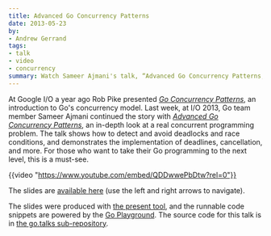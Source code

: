 ```yaml
---
title: Advanced Go Concurrency Patterns
date: 2013-05-23
by:
- Andrew Gerrand
tags:
- talk
- video
- concurrency
summary: Watch Sameer Ajmani's talk, “Advanced Go Concurrency Patterns,” from Google I/O 2013.
---
```



At Google I/O a year ago Rob Pike presented [_Go Concurrency Patterns_](/talks/2012/concurrency.slide),
an introduction to Go's concurrency model.
Last week, at I/O 2013, Go team member Sameer Ajmani continued the story
with [_Advanced Go Concurrency Patterns_](/talks/2013/advconc.slide),
an in-depth look at a real concurrent programming problem.
The talk shows how to detect and avoid deadlocks and race conditions,
and demonstrates the implementation of deadlines,
cancellation, and more.
For those who want to take their Go programming to the next level, this is a must-see.

{{video "https://www.youtube.com/embed/QDDwwePbDtw?rel=0"}}

The slides are [available here](/talks/2013/advconc.slide)
(use the left and right arrows to navigate).

The slides were produced with [the present tool](https://pkg.go.dev/golang.org/x/tools/present),
and the runnable code snippets are powered by the [Go Playground](/play/).
The source code for this talk is in [the go.talks sub-repository](https://github.com/golang/talks/tree/master/content/2013/advconc).
